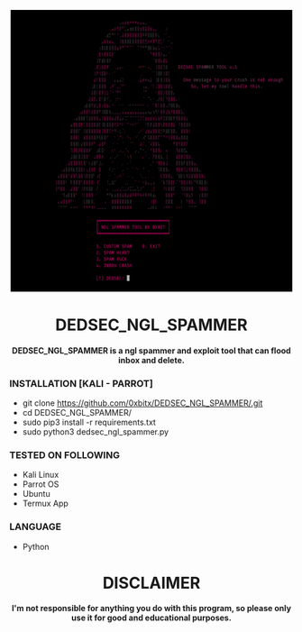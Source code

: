 


<p align="center">
<img src="https://github.com/0xbitx/DEDSEC_NGL_SPAMMER/blob/main/banner.png", width="500", height="500">
</p>
<h1 align="center"> DEDSEC_NGL_SPAMMER</h1>
<h4 align="center">DEDSEC_NGL_SPAMMER is a ngl spammer and exploit tool that can flood inbox and delete.</h4>

### INSTALLATION [KALI - PARROT]
* git clone https://github.com/0xbitx/DEDSEC_NGL_SPAMMER/.git
* cd DEDSEC_NGL_SPAMMER/
* sudo pip3 install -r requirements.txt
* sudo python3 dedsec_ngl_spammer.py

### TESTED ON FOLLOWING
* Kali Linux 
* Parrot OS 
* Ubuntu
* Termux App

### LANGUAGE 
* Python

<h1 align="center"> DISCLAIMER </h1>

<h4 align="center">I'm not responsible for anything you do with this program, so please only use it for good and educational purposes. </h4>
